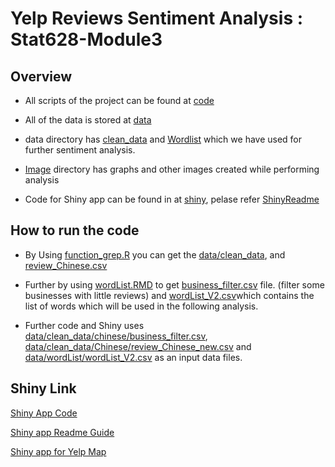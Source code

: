 # Yelp Reviews Sentiment Analysis : Stat628-Module3


##  Overview
- All scripts of the project can be found at [code](https://github.com/AshviniFulpagar/Stat628-Module3/tree/main/code)
- All of the data is stored at
[data](https://github.com/AshviniFulpagar/Stat628-Module3/tree/main/data)
-  data directory has [clean_data](https://github.com/AshviniFulpagar/Stat628-Module3/tree/main/data/clean_data) and [Wordlist](https://github.com/AshviniFulpagar/Stat628-Module3/tree/main/data/wordList) which we have used for further sentiment analysis.
- [Image](https://github.com/AshviniFulpagar/Stat628-Module3/tree/main/Image) directory has graphs and other images created while performing analysis

- Code for Shiny app can be found in at [shiny](https://github.com/AshviniFulpagar/Stat628-Module3/blob/main/code/shiny.R), pelase refer [ShinyReadme](https://github.com/AshviniFulpagar/Stat628-Module3/blob/main/code/Shiny%20Readme.md)


## How to run the code

- By Using [function_grep.R](https://github.com/AshviniFulpagar/Stat628-Module3/blob/main/code/function_grep.R) you can get the [data/clean_data](https://github.com/AshviniFulpagar/Stat628-Module3/tree/main/data/clean_data), and [review_Chinese.csv](https://github.com/AshviniFulpagar/Stat628-Module3/blob/main/data/clean_data/Chinese/review_Chinese_new.csv)

- Further by using [wordList.RMD](https://github.com/AshviniFulpagar/Stat628-Module3/blob/main/code/wordList.Rmd) to get  [business_filter.csv](https://github.com/AshviniFulpagar/Stat628-Module3/blob/main/data/clean_data/Chinese/business_filter.csv) file. (filter some businesses with little reviews) and
[wordList_V2.csv](https://github.com/AshviniFulpagar/Stat628-Module3/blob/main/data/wordList/wordList_V2.csv)which contains the list of words which will be used in the following analysis.

- Further code and Shiny uses [data/clean_data/chinese/business_filter.csv](https://github.com/AshviniFulpagar/Stat628-Module3/blob/main/data/clean_data/Chinese/business_filter.csv), [data/clean_data/Chinese/review_Chinese_new.csv](https://github.com/AshviniFulpagar/Stat628-Module3/blob/main/data/clean_data/Chinese/review_Chinese_new.csv) and 
[data/wordList/wordList_V2.csv](https://github.com/AshviniFulpagar/Stat628-Module3/blob/main/data/wordList/wordList_V2.csv) as an input data files.

## Shiny Link

[Shiny App Code](https://github.com/AshviniFulpagar/Stat628-Module3/blob/main/code/shiny.R)

[Shiny app Readme Guide](https://github.com/AshviniFulpagar/Stat628-Module3/blob/main/code/shiny_Readme.md)

[Shiny app for Yelp Map](https://qingchuan-ji.shinyapps.io/STAT628-module3-qingchuan-ji/)
